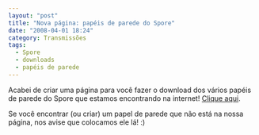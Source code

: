 ```yaml
---
layout: "post"
title: "Nova página: papéis de parede do Spore"
date: "2008-04-01 18:24"
category: Transmissões
tags:
  - Spore
  - downloads
  - papéis de parede
---
```

Acabei de criar uma página para você fazer o download dos vários papéis de parede do Spore que estamos encontrando na internet! [Clique aqui](/downloads/papeis-de-parede/).

Se você encontrar (ou criar) um papel de parede que não está na nossa página, nos avise que colocamos ele lá! :)
